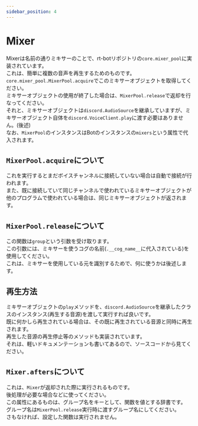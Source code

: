 ```yaml
---
sidebar_position: 4
---
```


# Mixer
Mixerは名前の通りミキサーのことで、rt-botリポジトリの`core.mixer_pool`に実装されています。  
これは、簡単に複数の音声を再生するためのものです。  
`core.mixer_pool.MixerPool.acquire`でこのミキサーオブジェクトを取得してください。  
ミキサーオブジェクトの使用が終了した場合は、`MixerPool.release`で返却を行なってください。  
それと、ミキサーオブジェクトは`discord.AudioSource`を継承していますが、ミキサーオブジェクト自体を`discord.VoiceClient.play`に渡す必要はありません。(後述)  
なお、`MixerPool`のインスタンスはBotのインスタンスの`mixers`という属性で代入されます。

## `MixerPool.acquire`について
これを実行するとまだボイスチャンネルに接続していない場合は自動で接続が行われます。  
また、既に接続していて同じチャンネルで使われているミキサーオブジェクトが他のプログラムで使われている場合は、同じミキサーオブジェクトが返されます。  

## `MixerPool.release`について
この関数は`group`という引数を受け取ります。  
この引数には、ミキサーを使うコグの名前(`.__cog_name__`に代入されている)を使用してください。  
これは、ミキサーを使用している元を識別するためで、何に使うかは後述します。

## 再生方法
ミキサーオブジェクトの`play`メソッドを、`discord.AudioSource`を継承したクラスのインスタンス(再生する音源)を渡して実行すれば良いです。  
既に何かしら再生されている場合は、その既に再生されている音源と同時に再生されます。  
再生した音源の再生停止等のメソッドも実装されています。  
それは、軽いドキュメンテーションも書いてあるので、ソースコードから見てください。

## `Mixer.afters`について
これは、`Mixer`が返却された際に実行されるものです。  
後処理が必要な場合などに使ってください。  
この属性にあるものは、グループ名をキーとして、関数を値とする辞書です。  
グループ名は`MixerPool.release`実行時に渡すグループ名にしてください。  
さもなければ、設定した関数は実行されません。